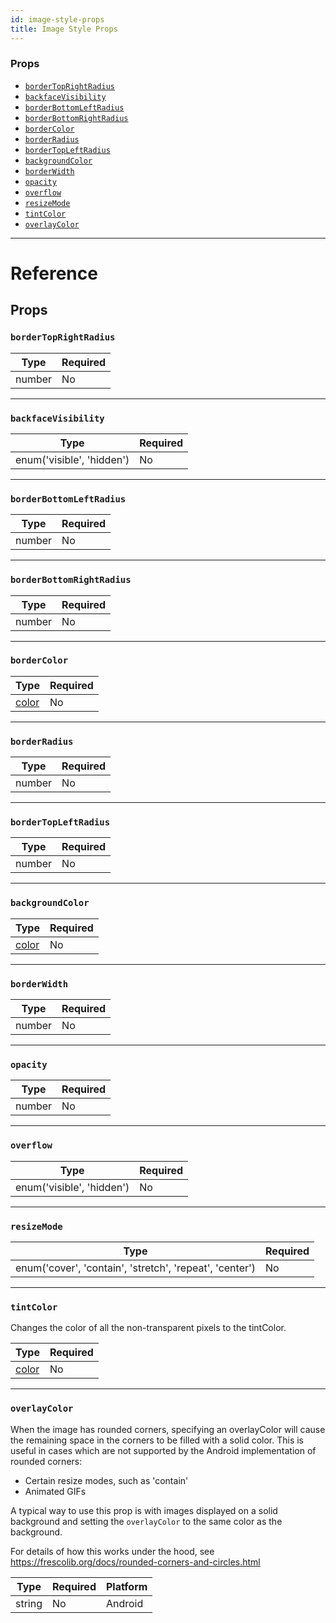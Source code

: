 ```yaml
---
id: image-style-props
title: Image Style Props
---
```


### Props

- [`borderTopRightRadius`](../image-style-props/#bordertoprightradius)
- [`backfaceVisibility`](../image-style-props/#backfacevisibility)
- [`borderBottomLeftRadius`](../image-style-props/#borderbottomleftradius)
- [`borderBottomRightRadius`](../image-style-props/#borderbottomrightradius)
- [`borderColor`](../image-style-props/#bordercolor)
- [`borderRadius`](../image-style-props/#borderradius)
- [`borderTopLeftRadius`](../image-style-props/#bordertopleftradius)
- [`backgroundColor`](../image-style-props/#backgroundcolor)
- [`borderWidth`](../image-style-props/#borderwidth)
- [`opacity`](../image-style-props/#opacity)
- [`overflow`](../image-style-props/#overflow)
- [`resizeMode`](../image-style-props/#resizemode)
- [`tintColor`](../image-style-props/#tintcolor)
- [`overlayColor`](../image-style-props/#overlaycolor)

---

# Reference

## Props

### `borderTopRightRadius`

| Type   | Required |
| ------ | -------- |
| number | No       |

---

### `backfaceVisibility`

| Type                      | Required |
| ------------------------- | -------- |
| enum('visible', 'hidden') | No       |

---

### `borderBottomLeftRadius`

| Type   | Required |
| ------ | -------- |
| number | No       |

---

### `borderBottomRightRadius`

| Type   | Required |
| ------ | -------- |
| number | No       |

---

### `borderColor`

| Type                | Required |
| ------------------- | -------- |
| [color](../colors/) | No       |

---

### `borderRadius`

| Type   | Required |
| ------ | -------- |
| number | No       |

---

### `borderTopLeftRadius`

| Type   | Required |
| ------ | -------- |
| number | No       |

---

### `backgroundColor`

| Type                | Required |
| ------------------- | -------- |
| [color](../colors/) | No       |

---

### `borderWidth`

| Type   | Required |
| ------ | -------- |
| number | No       |

---

### `opacity`

| Type   | Required |
| ------ | -------- |
| number | No       |

---

### `overflow`

| Type                      | Required |
| ------------------------- | -------- |
| enum('visible', 'hidden') | No       |

---

### `resizeMode`

| Type                                                    | Required |
| ------------------------------------------------------- | -------- |
| enum('cover', 'contain', 'stretch', 'repeat', 'center') | No       |

---

### `tintColor`

Changes the color of all the non-transparent pixels to the tintColor.

| Type                | Required |
| ------------------- | -------- |
| [color](../colors/) | No       |

---

### `overlayColor`

When the image has rounded corners, specifying an overlayColor will cause the remaining space in the corners to be filled with a solid color. This is useful in cases which are not supported by the Android implementation of rounded corners:

- Certain resize modes, such as 'contain'
- Animated GIFs

A typical way to use this prop is with images displayed on a solid background and setting the `overlayColor` to the same color as the background.

For details of how this works under the hood, see https://frescolib.org/docs/rounded-corners-and-circles.html

| Type   | Required | Platform |
| ------ | -------- | -------- |
| string | No       | Android  |
